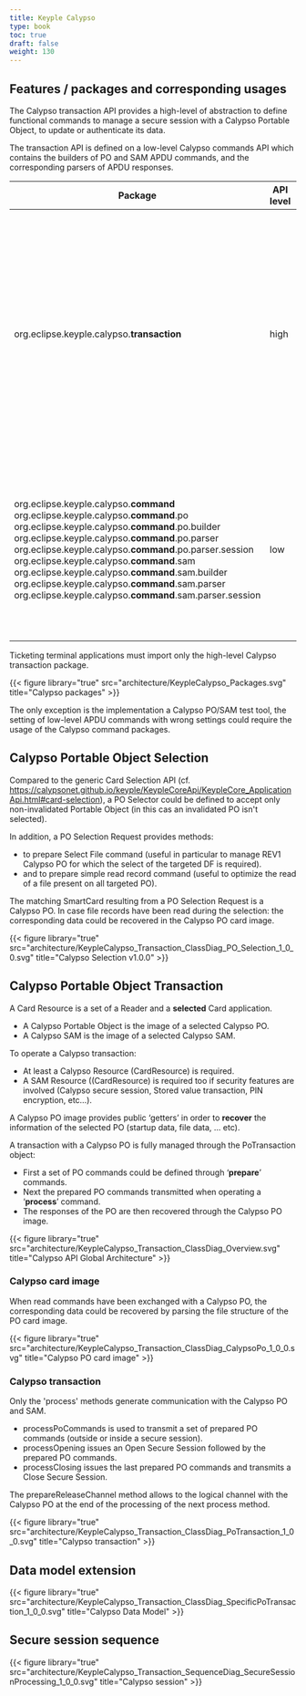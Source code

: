 ```yaml
---
title: Keyple Calypso
type: book
toc: true
draft: false
weight: 130
---
```



## Features / packages and corresponding usages

The Calypso transaction API provides a high-level of abstraction to define functional commands to manage a secure session with a Calypso Portable Object, to update or authenticate its data.

The transaction API is defined on a low-level Calypso commands API which contains the builders of PO and SAM APDU commands, and the corresponding parsers of APDU responses.

<table>
<thead>
  <tr>
    <th>Package</th>
    <th>API<br/>level</th>
    <th>Feature</th>
  </tr>
</thead>
<tbody>
  <tr>
    <td>org.eclipse.keyple.calypso.<b>transaction</b></td>
    <td>high</td>
    <td>Calypso Portable Object commands and secure transaction management<br/>
      <ul><li>CalypsoAPI, commands’ settings are limited to functional parameters<br/></li>
        <li>Calypso SAM (Secure Module) operations automatically processed<br/></li></ul>
      (only functional parameters)</td>
  </tr>
  <tr>
    <td>org.eclipse.keyple.calypso.<b>command</b><br/>
      org.eclipse.keyple.calypso.<b>command</b>.po<br/>
      org.eclipse.keyple.calypso.<b>command</b>.po.builder<br/>
      org.eclipse.keyple.calypso.<b>command</b>.po.parser<br/>
      org.eclipse.keyple.calypso.<b>command</b>.po.parser.session<br/>
      org.eclipse.keyple.calypso.<b>command</b>.sam<br/>
      org.eclipse.keyple.calypso.<b>command</b>.sam.builder<br/>
      org.eclipse.keyple.calypso.<b>command</b>.sam.parser<br/>
      org.eclipse.keyple.calypso.<b>command</b>.sam.parser.session</td>
    <td>low</td>
    <td>Calypso PO &amp; SAM APDU commands' sets<br/>
      <ul><li>APDU command builders<br/></li>
        <li>APDU response parsers<br/></li></ul>
      (technical parameter settings specific to the PO &amp; SAM revisions)<br></td>
  </tr>
</tbody>
</table>

Ticketing terminal applications must import only the high-level Calypso transaction package.

{{< figure library="true" src="architecture/KeypleCalypso_Packages.svg" title="Calypso packages" >}}

The only exception is the implementation a Calypso PO/SAM test tool, the setting of low-level APDU commands with wrong settings could require the usage of the Calypso command packages.


## Calypso Portable Object Selection
Compared to the generic Card Selection API (cf. https://calypsonet.github.io/keyple/KeypleCoreApi/KeypleCore_ApplicationApi.html#card-selection), a PO Selector could be defined to accept only non-invalidated Portable Object (in this cas an invalidated PO isn't selected).

In addition, a PO Selection Request provides methods:

 - to prepare Select File command (useful in particular to manage REV1 Calypso PO for which the select of the targeted DF is required).
 - and to prepare simple read record command (useful to optimize the read of a file present on all targeted PO).

The matching SmartCard resulting from a PO Selection Request is a Calypso PO. In case file records have been read during the selection: the corresponding data could be recovered in the Calypso PO card image.

{{< figure library="true" src="architecture/KeypleCalypso_Transaction_ClassDiag_PO_Selection_1_0_0.svg" title="Calypso Selection v1.0.0" >}}

## Calypso Portable Object Transaction

A Card Resource is a set of a Reader and a **selected** Card application.

 - A Calypso Portable Object is the image of a selected Calypso PO.
 - A Calypso SAM is the image of a selected Calypso SAM.

To operate a Calypso transaction:

 - At least a Calypso Resource (CardResource<CalypsoPo>) is required.
 - A SAM Resource ((CardResource<CalypsoSam>) is required too if security features are involved (Calypso secure session, Stored value transaction, PIN encryption, etc…).

A Calypso PO image provides public ‘getters’ in order to **recover** the information of the selected PO (startup data, file data, … etc).

A transaction with a Calypso PO is fully managed through the PoTransaction object:

 - First a set of PO commands could be defined through ‘**prepare**’ commands.
 - Next the prepared PO commands transmitted when operating a ‘**process**’ command.
 - The responses of the PO are then recovered through the Calypso PO image.

{{< figure library="true" src="architecture/KeypleCalypso_Transaction_ClassDiag_Overview.svg" title="Calypso API Global Architecture" >}}

### Calypso card image
When read commands have been exchanged with a Calypso PO, the corresponding data could be recovered by parsing the file structure of the PO card image.

{{< figure library="true" src="architecture/KeypleCalypso_Transaction_ClassDiag_CalypsoPo_1_0_0.svg" title="Calypso PO card image" >}}

### Calypso transaction
Only the 'process' methods generate communication with the Calypso PO and SAM.
 - processPoCommands is used to transmit a set of prepared PO commands (outside or inside a secure session).
 - processOpening issues an Open Secure Session followed by the prepared PO commands.
 - processClosing issues the last prepared PO commands and transmits a Close Secure Session.
<!---
 - prepareManageSession allows to change authenticate or change the encryption mode.
-->

The prepareReleaseChannel method allows to the logical channel with the Calypso PO at the end of the processing of the next process method.

{{< figure library="true" src="architecture/KeypleCalypso_Transaction_ClassDiag_PoTransaction_1_0_0.svg" title="Calypso transaction" >}}

## Data model extension

{{< figure library="true" src="architecture/KeypleCalypso_Transaction_ClassDiag_SpecificPoTransaction_1_0_0.svg" title="Calypso Data Model" >}}

## Secure session sequence

{{< figure library="true" src="architecture/KeypleCalypso_Transaction_SequenceDiag_SecureSessionProcessing_1_0_0.svg" title="Calypso session" >}}
